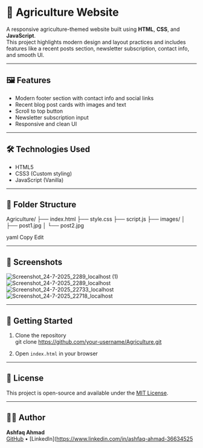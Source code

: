 # 🌿 Agriculture Website

A responsive agriculture-themed website built using **HTML**, **CSS**, and **JavaScript**.  
This project highlights modern design and layout practices and includes features like a recent posts section, newsletter subscription, contact info, and smooth UI.

---

## 🖼️ Features

- Modern footer section with contact info and social links
- Recent blog post cards with images and text
- Scroll to top button
- Newsletter subscription input
- Responsive and clean UI

---

## 🛠️ Technologies Used

- HTML5
- CSS3 (Custom styling)
- JavaScript (Vanilla)

---

## 📁 Folder Structure

Agriculture/
├── index.html
├── style.css
├── script.js
├── images/
│ ├── post1.jpg
│ └── post2.jpg

yaml
Copy
Edit

---

## 📸 Screenshots


![Screenshot_24-7-2025_2289_localhost (1)](https://github.com/user-attachments/assets/4e19593e-6957-4a11-94f4-580bd7f0cae0)
![Screenshot_24-7-2025_2289_localhost](https://github.com/user-attachments/assets/1386085c-54d9-44c0-b5c9-22e3af6afa9a)
![Screenshot_24-7-2025_22733_localhost](https://github.com/user-attachments/assets/97be4026-19dc-4a2b-ae57-f05f8aa1e7fb)
![Screenshot_24-7-2025_22718_localhost](https://github.com/user-attachments/assets/8a48c4a5-edba-4b47-9c3c-201e1d370c00)

---

## 🚀 Getting Started

1. Clone the repository  
git clone https://github.com/your-username/Agriculture.git



2. Open `index.html` in your browser

---

## 📝 License

This project is open-source and available under the [MIT License](LICENSE).

---

## 🙋‍♂️ Author

**Ashfaq Ahmad**  
[GitHub](https://github.com/Ahmad9540) • [LinkedIn](https://www.linkedin.com/in/ashfaq-ahmad-36634525
